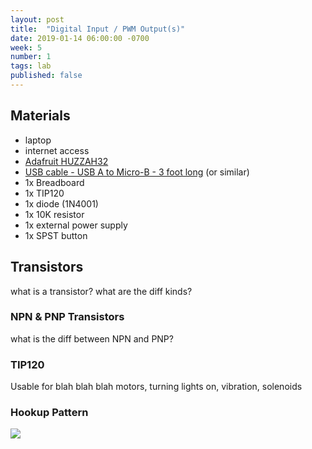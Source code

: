 ```yaml
---
layout: post
title:  "Digital Input / PWM Output(s)"
date: 2019-01-14 06:00:00 -0700
week: 5
number: 1
tags: lab
published: false
---
```


## Materials

* laptop
* internet access
* [Adafruit HUZZAH32](https://www.adafruit.com/product/3591)
* [USB cable - USB A to Micro-B - 3 foot long](https://www.adafruit.com/product/592) (or similar)
* 1x Breadboard
* 1x TIP120
* 1x diode (1N4001)
* 1x 10K resistor
* 1x external power supply
* 1x SPST button

## Transistors

what is a transistor? what are the diff kinds?

### NPN & PNP Transistors

what is the diff between NPN and PNP?

### TIP120

Usable for blah blah blah motors, turning lights on, vibration, solenoids

### Hookup Pattern

![]({{site.url}}/assets/fritzing/mosfet_pwm_motor.png)
